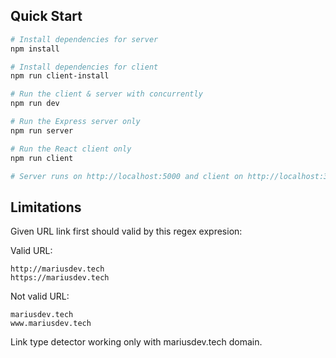 ## Quick Start

```bash
# Install dependencies for server
npm install

# Install dependencies for client
npm run client-install

# Run the client & server with concurrently
npm run dev

# Run the Express server only
npm run server

# Run the React client only
npm run client

# Server runs on http://localhost:5000 and client on http://localhost:3000
```

## Limitations

Given URL link first should valid by this regex expresion:

Valid URL:

```
http://mariusdev.tech
https://mariusdev.tech
```

Not valid URL:

```
mariusdev.tech
www.mariusdev.tech
```

Link type detector working only with mariusdev.tech domain.

